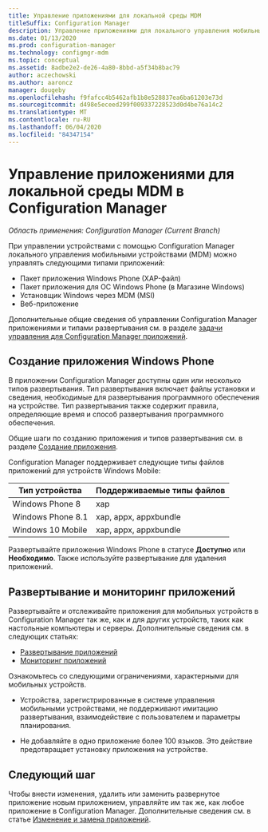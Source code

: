 ```yaml
---
title: Управление приложениями для локальной среды MDM
titleSuffix: Configuration Manager
description: Управление приложениями для локального управления мобильными устройствами (MDM) в Configuration Manager.
ms.date: 01/13/2020
ms.prod: configuration-manager
ms.technology: configmgr-mdm
ms.topic: conceptual
ms.assetid: 8adbe2e2-de26-4a80-8bbd-a5f34b8bac79
author: aczechowski
ms.author: aaroncz
manager: dougeby
ms.openlocfilehash: f9fafcc4b5462afb1b8e528837ea6ba61203e73d
ms.sourcegitcommit: d498e5eceed299f009337228523d0d4be76a14c2
ms.translationtype: MT
ms.contentlocale: ru-RU
ms.lasthandoff: 06/04/2020
ms.locfileid: "84347154"
---
```

# <a name="manage-apps-for-on-premises-mdm-in-configuration-manager"></a>Управление приложениями для локальной среды MDM в Configuration Manager

*Область применения: Configuration Manager (Current Branch)*

При управлении устройствами с помощью Configuration Manager локального управления мобильными устройствами (MDM) можно управлять следующими типами приложений:

- Пакет приложения Windows Phone (XAP-файл)
- Пакет приложения для ОС Windows Phone (в Магазине Windows)
- Установщик Windows через MDM (MSI)
- Веб-приложение

Дополнительные общие сведения об управлении Configuration Manager приложениями и типами развертывания см. в разделе [задачи управления для Configuration Manager приложений](../../apps/deploy-use/management-tasks-applications.md).

## <a name="create-windows-phone-application"></a><a name="bkmk_winphone"></a>Создание приложения Windows Phone

В приложении Configuration Manager доступны один или несколько типов развертывания. Тип развертывания включает файлы установки и сведения, необходимые для развертывания программного обеспечения на устройстве. Тип развертывания также содержит правила, определяющие время и способ развертывания программного обеспечения.

Общие шаги по созданию приложения и типов развертывания см. в разделе [Создание приложения](../../apps/deploy-use/create-applications.md#bkmk_create).

Configuration Manager поддерживает следующие типы файлов приложений для устройств Windows Mobile:

|Тип устройства|Поддерживаемые типы файлов|
|-----------------|---------------------|
|Windows Phone 8|xap|
|Windows Phone 8.1|xap, appx, appxbundle|
|Windows 10 Mobile|xap, appx, appxbundle|

Развертывайте приложения Windows Phone в статусе **Доступно** или **Необходимо**. Также используйте развертывание для удаления приложений.

## <a name="deploy-and-monitor-apps"></a>Развертывание и мониторинг приложений

Развертывайте и отслеживайте приложения для мобильных устройств в Configuration Manager так же, как и для других устройств, таких как настольные компьютеры и серверы. Дополнительные сведения см. в следующих статьях:

- [Развертывание приложений](../../apps/deploy-use/deploy-applications.md)
- [Мониторинг приложений](../../apps/deploy-use/monitor-applications-from-the-console.md)

Ознакомьтесь со следующими ограничениями, характерными для мобильных устройств.

- Устройства, зарегистрированные в системе управления мобильными устройствами, не поддерживают имитацию развертывания, взаимодействие с пользователем и параметры планирования.

- Не добавляйте в одно приложение более 100 языков. Это действие предотвращает установку приложения на устройстве.

## <a name="next-step"></a>Следующий шаг

Чтобы внести изменения, удалить или заменить развернутое приложение новым приложением, управляйте им так же, как любое приложение в Configuration Manager. Дополнительные сведения см. в статье [Изменение и замена приложений](../../apps/deploy-use/revise-and-supersede-applications.md).

